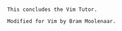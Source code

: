 ~~~~~~~~~~~~~~~~~~~~~~~~~~~~~~~~~~~~~~~~~~~~~~~~~~~~~~~~~~~~~~~~~~~~~~~~~~~~~~

  This concludes the Vim Tutor.  

  Modified for Vim by Bram Moolenaar.

~~~~~~~~~~~~~~~~~~~~~~~~~~~~~~~~~~~~~~~~~~~~~~~~~~~~~~~~~~~~~~~~~~~~~~~~~~~~~~
